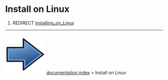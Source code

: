 # Install on Linux
1.  REDIRECT [Installing_on_Linux](Installing_on_Linux.md)



---
![](images/Button_right.svg) [documentation index](../README.md) > Install on Linux
